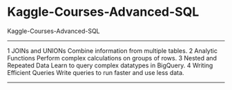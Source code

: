 # Kaggle-Courses-Advanced-SQL
Kaggle-Courses-Advanced-SQL

-------

1
JOINs and UNIONs
Combine information from multiple tables.
2
Analytic Functions
Perform complex calculations on groups of rows.
3
Nested and Repeated Data
Learn to query complex datatypes in BigQuery.
4
Writing Efficient Queries
Write queries to run faster and use less data.


-------

